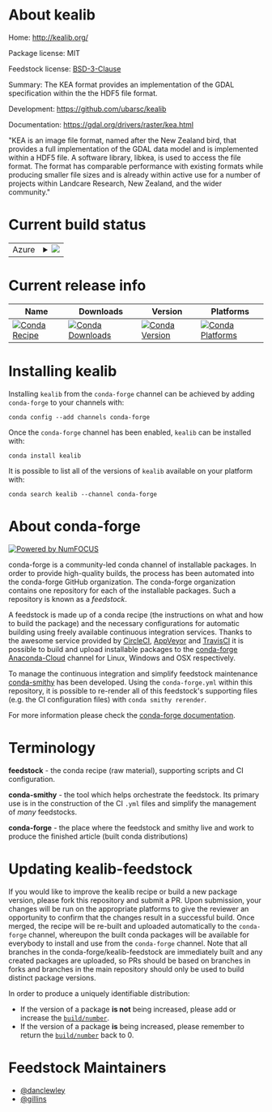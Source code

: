 About kealib
============

Home: http://kealib.org/

Package license: MIT

Feedstock license: [BSD-3-Clause](https://github.com/conda-forge/kealib-feedstock/blob/master/LICENSE.txt)

Summary: The KEA format provides an implementation of the GDAL specification within the the HDF5 file format.

Development: https://github.com/ubarsc/kealib

Documentation: https://gdal.org/drivers/raster/kea.html

"KEA is an image file format, named after the New Zealand bird, that provides a full implementation
of the GDAL data model and is implemented within a HDF5 file. A software library, libkea, is used
to access the file format. The format has comparable performance with existing formats while
producing smaller file sizes and is already within active use for a number of projects
within Landcare Research, New Zealand, and the wider community."


Current build status
====================


<table>
    
  <tr>
    <td>Azure</td>
    <td>
      <details>
        <summary>
          <a href="https://dev.azure.com/conda-forge/feedstock-builds/_build/latest?definitionId=500&branchName=master">
            <img src="https://dev.azure.com/conda-forge/feedstock-builds/_apis/build/status/kealib-feedstock?branchName=master">
          </a>
        </summary>
        <table>
          <thead><tr><th>Variant</th><th>Status</th></tr></thead>
          <tbody><tr>
              <td>linux_64</td>
              <td>
                <a href="https://dev.azure.com/conda-forge/feedstock-builds/_build/latest?definitionId=500&branchName=master">
                  <img src="https://dev.azure.com/conda-forge/feedstock-builds/_apis/build/status/kealib-feedstock?branchName=master&jobName=linux&configuration=linux_64_" alt="variant">
                </a>
              </td>
            </tr><tr>
              <td>osx_64</td>
              <td>
                <a href="https://dev.azure.com/conda-forge/feedstock-builds/_build/latest?definitionId=500&branchName=master">
                  <img src="https://dev.azure.com/conda-forge/feedstock-builds/_apis/build/status/kealib-feedstock?branchName=master&jobName=osx&configuration=osx_64_" alt="variant">
                </a>
              </td>
            </tr><tr>
              <td>osx_arm64</td>
              <td>
                <a href="https://dev.azure.com/conda-forge/feedstock-builds/_build/latest?definitionId=500&branchName=master">
                  <img src="https://dev.azure.com/conda-forge/feedstock-builds/_apis/build/status/kealib-feedstock?branchName=master&jobName=osx&configuration=osx_arm64_" alt="variant">
                </a>
              </td>
            </tr><tr>
              <td>win_64</td>
              <td>
                <a href="https://dev.azure.com/conda-forge/feedstock-builds/_build/latest?definitionId=500&branchName=master">
                  <img src="https://dev.azure.com/conda-forge/feedstock-builds/_apis/build/status/kealib-feedstock?branchName=master&jobName=win&configuration=win_64_" alt="variant">
                </a>
              </td>
            </tr>
          </tbody>
        </table>
      </details>
    </td>
  </tr>
</table>

Current release info
====================

| Name | Downloads | Version | Platforms |
| --- | --- | --- | --- |
| [![Conda Recipe](https://img.shields.io/badge/recipe-kealib-green.svg)](https://anaconda.org/conda-forge/kealib) | [![Conda Downloads](https://img.shields.io/conda/dn/conda-forge/kealib.svg)](https://anaconda.org/conda-forge/kealib) | [![Conda Version](https://img.shields.io/conda/vn/conda-forge/kealib.svg)](https://anaconda.org/conda-forge/kealib) | [![Conda Platforms](https://img.shields.io/conda/pn/conda-forge/kealib.svg)](https://anaconda.org/conda-forge/kealib) |

Installing kealib
=================

Installing `kealib` from the `conda-forge` channel can be achieved by adding `conda-forge` to your channels with:

```
conda config --add channels conda-forge
```

Once the `conda-forge` channel has been enabled, `kealib` can be installed with:

```
conda install kealib
```

It is possible to list all of the versions of `kealib` available on your platform with:

```
conda search kealib --channel conda-forge
```


About conda-forge
=================

[![Powered by NumFOCUS](https://img.shields.io/badge/powered%20by-NumFOCUS-orange.svg?style=flat&colorA=E1523D&colorB=007D8A)](http://numfocus.org)

conda-forge is a community-led conda channel of installable packages.
In order to provide high-quality builds, the process has been automated into the
conda-forge GitHub organization. The conda-forge organization contains one repository
for each of the installable packages. Such a repository is known as a *feedstock*.

A feedstock is made up of a conda recipe (the instructions on what and how to build
the package) and the necessary configurations for automatic building using freely
available continuous integration services. Thanks to the awesome service provided by
[CircleCI](https://circleci.com/), [AppVeyor](https://www.appveyor.com/)
and [TravisCI](https://travis-ci.com/) it is possible to build and upload installable
packages to the [conda-forge](https://anaconda.org/conda-forge)
[Anaconda-Cloud](https://anaconda.org/) channel for Linux, Windows and OSX respectively.

To manage the continuous integration and simplify feedstock maintenance
[conda-smithy](https://github.com/conda-forge/conda-smithy) has been developed.
Using the ``conda-forge.yml`` within this repository, it is possible to re-render all of
this feedstock's supporting files (e.g. the CI configuration files) with ``conda smithy rerender``.

For more information please check the [conda-forge documentation](https://conda-forge.org/docs/).

Terminology
===========

**feedstock** - the conda recipe (raw material), supporting scripts and CI configuration.

**conda-smithy** - the tool which helps orchestrate the feedstock.
                   Its primary use is in the construction of the CI ``.yml`` files
                   and simplify the management of *many* feedstocks.

**conda-forge** - the place where the feedstock and smithy live and work to
                  produce the finished article (built conda distributions)


Updating kealib-feedstock
=========================

If you would like to improve the kealib recipe or build a new
package version, please fork this repository and submit a PR. Upon submission,
your changes will be run on the appropriate platforms to give the reviewer an
opportunity to confirm that the changes result in a successful build. Once
merged, the recipe will be re-built and uploaded automatically to the
`conda-forge` channel, whereupon the built conda packages will be available for
everybody to install and use from the `conda-forge` channel.
Note that all branches in the conda-forge/kealib-feedstock are
immediately built and any created packages are uploaded, so PRs should be based
on branches in forks and branches in the main repository should only be used to
build distinct package versions.

In order to produce a uniquely identifiable distribution:
 * If the version of a package **is not** being increased, please add or increase
   the [``build/number``](https://conda.io/docs/user-guide/tasks/build-packages/define-metadata.html#build-number-and-string).
 * If the version of a package **is** being increased, please remember to return
   the [``build/number``](https://conda.io/docs/user-guide/tasks/build-packages/define-metadata.html#build-number-and-string)
   back to 0.

Feedstock Maintainers
=====================

* [@danclewley](https://github.com/danclewley/)
* [@gillins](https://github.com/gillins/)

